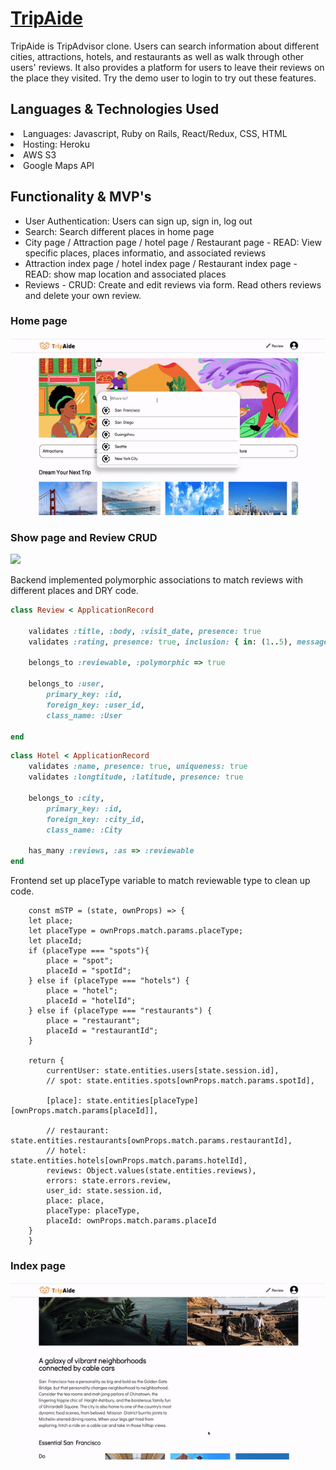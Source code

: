 # <a href="https://tripaide.herokuapp.com/" target="_blank" rel="noopener noreferrer">TripAide</a>

TripAide is TripAdvisor clone. Users can search information about different cities, attractions, hotels, and restaurants as well as walk through other users' reviews. It also provides a platform for users to leave their reviews on the place they visited. Try the demo user to login to try out these features.

## Languages & Technologies Used
<li>Languages: Javascript, Ruby on Rails, React/Redux, CSS, HTML</li>
<li>Hosting: Heroku</li>
<li>AWS S3</li>
<li>Google Maps API</li>

## Functionality & MVP's
<ul>
    <li>User Authentication: Users can sign up, sign in, log out</li>
    <li>Search: Search different places in home page</li>
    <li>City page / Attraction page / hotel page / Restaurant page - READ: View specific places, places informatio, and associated reviews </li>
    <li>Attraction index page / hotel index page / Restaurant index page - READ: show map location and associated places</li>
    <li>Reviews - CRUD: Create and edit reviews via form. Read others reviews and delete your own review.</li>
</ul>

### Home page

<img src="https://github.com/evieeee123/TripAide/blob/main/app/assets/images/homepage.gif" width="700" heigh="300">


### Show page and Review CRUD

<img src="https://github.com/evieeee123/TripAide/blob/main/app/assets/images/showpage.gif" width="700" heigh="300">

<p>Backend implemented polymorphic associations to match reviews with different places and DRY code.</p>

```ruby
class Review < ApplicationRecord

    validates :title, :body, :visit_date, presence: true
    validates :rating, presence: true, inclusion: { in: (1..5), message: "must be selected in order to submit your review" }

    belongs_to :reviewable, :polymorphic => true

    belongs_to :user,
        primary_key: :id,
        foreign_key: :user_id,
        class_name: :User

end
```

```ruby
class Hotel < ApplicationRecord
    validates :name, presence: true, uniqueness: true
    validates :longtitude, :latitude, presence: true

    belongs_to :city,
        primary_key: :id,
        foreign_key: :city_id,
        class_name: :City

    has_many :reviews, :as => :reviewable
end
```

<p>Frontend set up placeType variable to match reviewable type to clean up code.</p>

```node
    const mSTP = (state, ownProps) => {
    let place;
    let placeType = ownProps.match.params.placeType;
    let placeId;
    if (placeType === "spots"){
        place = "spot";
        placeId = "spotId";
    } else if (placeType === "hotels") {
        place = "hotel";
        placeId = "hotelId";
    } else if (placeType === "restaurants") {
        place = "restaurant";
        placeId = "restaurantId";
    }
    
    return {
        currentUser: state.entities.users[state.session.id],
        // spot: state.entities.spots[ownProps.match.params.spotId],

        [place]: state.entities[placeType][ownProps.match.params[placeId]],

        // restaurant: state.entities.restaurants[ownProps.match.params.restaurantId],
        // hotel: state.entities.hotels[ownProps.match.params.hotelId],
        reviews: Object.values(state.entities.reviews),
        errors: state.errors.review,
        user_id: state.session.id,
        place: place,
        placeType: placeType,
        placeId: ownProps.match.params.placeId
    }
    }
```

### Index page

<img src="https://github.com/evieeee123/TripAide/blob/main/app/assets/images/indexpage.gif" width="700" heigh="300">

